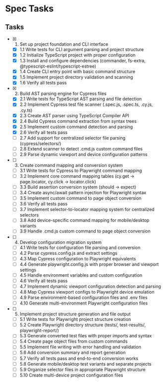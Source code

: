 # Spec Tasks

## Tasks

- [x] 1. Set up project foundation and CLI interface
  - [x] 1.1 Write tests for CLI argument parsing and project structure
  - [x] 1.2 Initialize TypeScript project with proper configuration
  - [x] 1.3 Install and configure dependencies (commander, fs-extra, @typescript-eslint/typescript-estree)
  - [x] 1.4 Create CLI entry point with basic command structure
  - [x] 1.5 Implement project directory validation and scanning
  - [x] 1.6 Verify all tests pass

- [x] 2. Build AST parsing engine for Cypress files
  - [x] 2.1 Write tests for TypeScript AST parsing and file detection
  - [x] 2.2 Implement Cypress test file scanner (.spec.js, .spec.ts, .cy.js, .cy.ts)
  - [x] 2.3 Create AST parser using TypeScript Compiler API
  - [x] 2.4 Build Cypress command extraction from syntax trees
  - [x] 2.5 Implement custom command detection and parsing
  - [x] 2.6 Verify all tests pass
  - [ ] 2.7 Add support for centralized selector file parsing (cypress/selectors/)
  - [ ] 2.8 Extend scanner to detect .cmd.js custom command files
  - [ ] 2.9 Parse dynamic viewport and device configuration patterns

- [ ] 3. Create command mapping and conversion system
  - [ ] 3.1 Write tests for Cypress to Playwright command mapping
  - [ ] 3.2 Implement core command mapping tables (cy.get → page.locator, cy.click → locator.click)
  - [ ] 3.3 Build assertion conversion system (should → expect)
  - [ ] 3.4 Create async/await pattern injection for Playwright syntax
  - [ ] 3.5 Implement custom command to page object conversion
  - [ ] 3.6 Verify all tests pass
  - [ ] 3.7 Implement selector-to-locator mapping system for centralized selectors
  - [ ] 3.8 Add device-specific command mapping for mobile/desktop variants
  - [ ] 3.9 Handle .cmd.js custom command to page object conversion

- [ ] 4. Develop configuration migration system
  - [ ] 4.1 Write tests for configuration file parsing and conversion
  - [ ] 4.2 Parse cypress.config.js and extract settings
  - [ ] 4.3 Map Cypress configuration to Playwright equivalents
  - [ ] 4.4 Generate playwright.config.js with proper browser and viewport settings
  - [ ] 4.5 Handle environment variables and custom configuration
  - [ ] 4.6 Verify all tests pass
  - [ ] 4.7 Implement dynamic viewport configuration detection and parsing
  - [ ] 4.8 Map Cypress viewport configs to Playwright device emulation
  - [ ] 4.9 Parse environment-based configuration files and .env files
  - [ ] 4.10 Generate multi-environment Playwright configuration files

- [ ] 5. Implement project structure generation and file output
  - [ ] 5.1 Write tests for Playwright project structure creation
  - [ ] 5.2 Create Playwright directory structure (tests/, test-results/, playwright-report/)
  - [ ] 5.3 Generate converted test files with proper imports and syntax
  - [ ] 5.4 Create page object files from custom commands
  - [ ] 5.5 Implement file writing with error handling and validation
  - [ ] 5.6 Add conversion summary and report generation
  - [ ] 5.7 Verify all tests pass and end-to-end conversion works
  - [ ] 5.8 Generate mobile/desktop test variants and separate projects
  - [ ] 5.9 Organize selector files in appropriate Playwright structure
  - [ ] 5.10 Create multi-device project configuration files